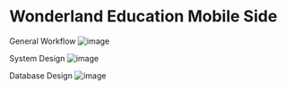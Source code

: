 # Wonderland Education Mobile Side

General Workflow
![image](https://user-images.githubusercontent.com/81170431/226159699-bd5211e9-9be4-42cf-ae78-b6705dc069e0.png)

System Design
![image](https://user-images.githubusercontent.com/81170431/226159718-1ea595f8-44cc-46cf-bce6-613045e17a39.png)

Database Design
![image](https://user-images.githubusercontent.com/81170431/226159742-d404b571-ceed-4ec5-b9dd-1c1a9496b33e.png)


